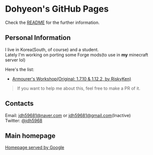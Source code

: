 <!--
## Welcome to GitHub Pages

You can use the [editor on GitHub](https://github.com/JeonDohyeon/JeonDohyeon/edit/main/docs/index.md) to maintain and preview the content for your website in Markdown files.

Whenever you commit to this repository, GitHub Pages will run [Jekyll](https://jekyllrb.com/) to rebuild the pages in your site, from the content in your Markdown files.

### Markdown

Markdown is a lightweight and easy-to-use syntax for styling your writing. It includes conventions for

```markdown
Syntax highlighted code block

# Header 1
## Header 2
### Header 3

- Bulleted
- List

1. Numbered
2. List

**Bold** and _Italic_ and `Code` text

[Link](url) and ![Image](src)
```

For more details see [Basic writing and formatting syntax](https://docs.github.com/en/github/writing-on-github/getting-started-with-writing-and-formatting-on-github/basic-writing-and-formatting-syntax).

### Jekyll Themes

Your Pages site will use the layout and styles from the Jekyll theme you have selected in your [repository settings](https://github.com/JeonDohyeon/JeonDohyeon/settings/pages). The name of this theme is saved in the Jekyll `_config.yml` configuration file.

### Support or Contact

Having trouble with Pages? Check out our [documentation](https://docs.github.com/categories/github-pages-basics/) or [contact support](https://support.github.com/contact) and we’ll help you sort it out.
-->
# Dohyeon's GitHub Pages

Check the [README](https://github.io/JeonDohyeon/JeonDohyeon/blob/main/README.md) for the further information.

## Personal Information

I live in Korea(South, of course) and a student.<br>
Lately I'm working on porting some Forge mods(to use in **my** minecraft server lol)

Here's the list:
- [Armourer's Workshop(Original: 1.7.10 & 1.12.2, by RiskyKen)](https://github.com/JeonDohyeon/Armourers-Workshop-1.16)
> If you want to help me about this, feel free to make a PR of it.

## Contacts

Email: [jdh59681@naver.com](mailto://jdh59681@naver.com) or [jdh59681@gmail.com](mailto://jdh59681@gmail.com)(Inactive)<br>
Twitter: [@jdh5968](https://twitter.com/jdh5968)

## Main homepage

[Homepage served by Google](http://jdh5968.pe.kr)
